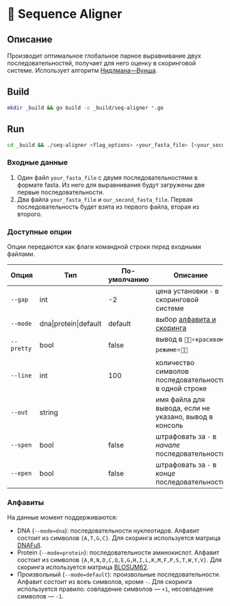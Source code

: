 # 🧪 Sequence Aligner

## Описание

Производит оптимальное глобальное парное выравнивание двух последовательностей, получает для него оценку в скоринговой системе. Использует алгоритм [Нидлмана—Вунша](https://en.wikipedia.org/wiki/Needleman%E2%80%93Wunsch_algorithm).

## Build

```bash
mkdir _build && go build -o _build/seq-aligner *.go
```

## Run

```bash
cd _build && ./seq-aligner <flag_options> <your_fasta_file> [<your_second_fasta_file>]
```

### Входные данные

1. Один файл `your_fasta_file` с двумя последовательностями в формате fasta. Из него для выравнивания будут загружены две первые последовательности.
2. Два файла `your_fasta_file` и `our_second_fasta_file`. Первая последовательность будет взята из первого файла, вторая из второго.

### Доступные опции

Опции передаются как флаги командной строки _перед_ входными файлами.

| Опция   |      Тип      |  По-умолчанию | Описание |
|----------|---------------|-------|-------|
| `--gap` | int | -2 | цена установки `-` в скоринговой системе |
| `--mode` | dna\|protein\|default | default | выбор [алфавита и скоринга](#алфавиты) |
| `--pretty` | bool | false | вывод в `🦄🌈⭐красивом режиме⭐🌈🦄` |
| `--line` | int | 100 | количество символов последовательности в одной строке |
| `--out` | string |  | имя файла для вывода, если не указано, вывод в консоль |
| `--spen` | bool | false | штрафовать за `-` в _начале_ последовательности |
| `--epen` | bool | false | штрафовать за `-` в _конце_ последовательности |

### Алфавиты

На данные момент поддерживаются:

* DNA (`--mode=dna`): последовательности нуклеотидов. Алфавит состоит из символов `{A,T,G,C}`. Для скоринга используется матрица [DNAFull](http://rosalind.info/glossary/dnafull/).
* Protein (`--mode=protein`): последовательности аминокислот. Алфавит состоит из символов `{A,R,N,D,C,Q,E,G,H,I,L,K,M,F,P,S,T,W,Y,V}`. Для скоринга используется матрица [BLOSUM62](https://www.ncbi.nlm.nih.gov/Class/BLAST/BLOSUM62.txt).
* Произвольный (`--mode=default`): произвольные последовательности. Алфавит состоит из всеъ символов, кроме `-`. Для скоринга используется правило: совпадение символов — `+1`, несовпадение символов — `-1`.
